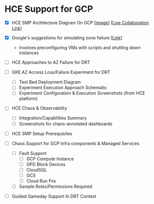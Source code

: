 # HCE Support for GCP 

- [x] HCE SMP Architecture Diagram On GCP [[image](https://github.com/ksatchit/hce-gcp-support-details/blob/main/HCE-SMP-Architecture-Diagram-On-GCP.png)] [[Live Collaboration Link](https://excalidraw.com/#room=68a28ae7f6ac0df63cc9,VfK45r0Ku-EMdCSEvjLNeg)]
- [x] Google's suggestions for simulating zone failure [[Link](https://cloud.google.com/compute/docs/instance-groups/regional-mig-simulate-zonal-outage)]
  - Involves preconfiguring VMs with scripts and shutting down instances 
- [ ] HCE Approaches to AZ Failure for DRT
- [ ] GKE AZ Access Loss/Failure Experiment for DRT 
  - [ ] Test Bed Deployment Diagram
  - [ ] Experiment Execution Approach Schematic
  - [ ] Experiment Configuration & Execution Screenshots (from HCE platform)
- [ ] HCE Chaos & Observability  
   - [ ] Integration/Capabilities Summary 
   - [ ] Screenshots for chaos-annotated dashboards
- [ ] HCE SMP Setup Prerequisites 
- [ ] Chaos Support for GCP Infra components & Managed Services 
  - [ ] Fault Support
    - [ ] GCP Compute Instance
    - [ ] GPD Block Devices
    - [ ] CloudSQL
    - [ ] GCS
    - [ ] Cloud Run Fns
  - [ ] Sample Roles/Permissions Required
- [ ] Guided Gameday Support In DRT Context 
   
